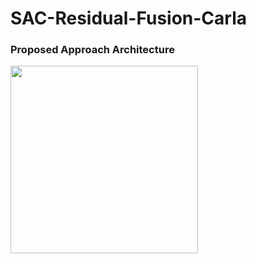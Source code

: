 # SAC-Residual-Fusion-Carla

### Proposed Approach Architecture

<img src="[https://your-image-url.type](https://github.com/CMVS-Lab/SAC-Residual-Fusion-CARLA/assets/56114938/ba9f122a-e69b-4df1-99d8-adba0c18ff9a)" width="300">
